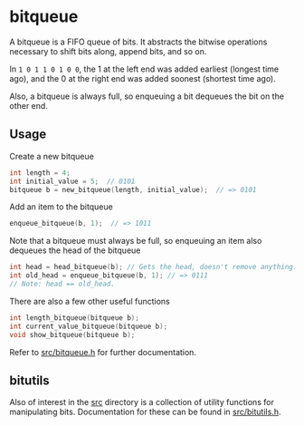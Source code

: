# bitqueue
A bitqueue is a FIFO queue of bits. It abstracts the bitwise operations necessary to shift bits along, append bits, and so on.

In `1 0 1 1 0 1 0 0`, the 1 at the left end was added earliest (longest time ago), and the 0 at the right end was added soonest (shortest time ago).

Also, a bitqueue is always full, so enqueuing a bit dequeues
the bit on the other end.

## Usage
Create a new bitqueue

```c
int length = 4;
int initial_value = 5;  // 0101
bitqueue b = new_bitqueue(length, initial_value);  // => 0101
```

Add an item to the bitqueue

```c
enqueue_bitqueue(b, 1);  // => 1011
```

Note that a bitqueue must always be full, so enqueuing an item also dequeues the head of the bitqueue

```c    
int head = head_bitqueue(b); // Gets the head, doesn't remove anything.
int old_head = enqueue_bitqueue(b, 1); // => 0111
// Note: head == old_head.
```

There are also a few other useful functions

```c    
int length_bitqueue(bitqueue b);
int current_value_bitqueue(bitqueue b);
void show_bitqueue(bitqueue b);
```

Refer to [src/bitqueue.h][bq] for further documentation.

[bq]: src/bitqueue.h

## bitutils
Also of interest in the [src][sr] directory is a collection of utility functions for manipulating bits. Documentation for these can be found in [src/bitutils.h][bu].

[sr]: src/
[bu]: src/bitutils.h